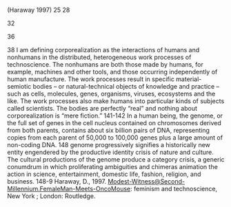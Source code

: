 ﻿(Haraway 1997)
25
28

32

36

38
I am defining corporealization as the interactions of humans and nonhumans in the distributed, heterogeneous work processes of technoscience. The nonhumans are both those made by humans, for example, machines and other tools, and those occurring independently of human manufacture. The work processes result in specific material-semiotic bodies – or natural-technical objects of knowledge and practice – such as cells, molecules, genes, organisms, viruses, ecosystems and the like. The work processes also make humans into particular kinds of subjects called scientists. The bodies are perfectly “real” and nothing about corporealization is “mere fiction.” 141-142
In a human being, the genome, or the full set of genes in the cell nucleus contained on chromosomes derived from both parents, contains about six billion pairs of DNA, representing copies from each parent of 50,000 to 100,000 genes plus a large amount of non-coding DNA. 148
genome  progressively signifies a historically new entity engendered by the productive identity crisis of nature and culture. The cultural productions of the genome produce a category crisis, a generic conumdrum in which proliferating ambiguities and chimeras animation the action in science, entertainment, domestic life, fashion, religion, and business. 148-9
Haraway, D., 1997. Modest-Witness@Second-Millennium.FemaleMan-Meets-OncoMouse: feminism and technoscience, New York ; London: Routledge.
